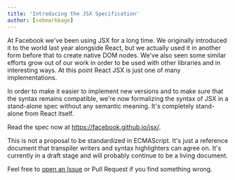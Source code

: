 ```yaml
---
title: 'Introducing the JSX Specification'
author: [sebmarkbage]
---
```


At Facebook we've been using JSX for a long time. We originally introduced it to the world last year alongside React, but we actually used it in another form before that to create native DOM nodes. We've also seen some similar efforts grow out of our work in order to be used with other libraries and in interesting ways. At this point React JSX is just one of many implementations.

In order to make it easier to implement new versions and to make sure that the syntax remains compatible, we're now formalizing the syntax of JSX in a stand-alone spec without any semantic meaning. It's completely stand-alone from React itself.

Read the spec now at <https://facebook.github.io/jsx/>.

This is not a proposal to be standardized in ECMAScript. It's just a reference document that transpiler writers and syntax highlighters can agree on. It's currently in a draft stage and will probably continue to be a living document.

Feel free to [open an Issue](https://github.com/facebook/jsx/issues/new) or Pull Request if you find something wrong.
